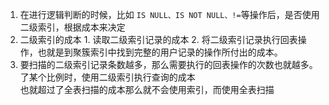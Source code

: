 1.  在进行逻辑判断的时候，比如 `IS NULL、IS NOT NULL、!=`等操作后，是否使用二级索引，根据成本来决定
2.  二级索引的成本
        1.  读取二级索引记录的成本
        2.  将二级索引记录执行回表操作，也就是到聚簇索引中找到完整的用户记录的操作所付出的成本。
 3. 要扫描的二级索引记录条数越多，那么需要执行的回表操作的次数也就越多。了某个比例时，使用二级索引执行查询的成本<br>
    也就超过了全表扫描的成本那么就不会使用索引，而使用全表扫描
    
